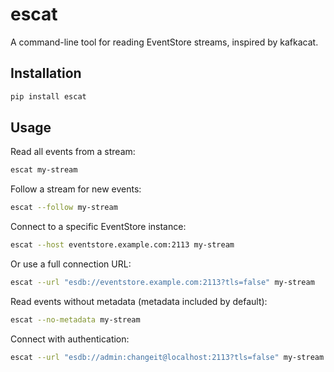 # escat

A command-line tool for reading EventStore streams, inspired by kafkacat.

## Installation

```bash
pip install escat
```

## Usage

Read all events from a stream:
```bash
escat my-stream
```

Follow a stream for new events:
```bash
escat --follow my-stream
```

Connect to a specific EventStore instance:
```bash
escat --host eventstore.example.com:2113 my-stream
```

Or use a full connection URL:
```bash
escat --url "esdb://eventstore.example.com:2113?tls=false" my-stream
```

Read events without metadata (metadata included by default):
```bash
escat --no-metadata my-stream
```

Connect with authentication:
```bash
escat --url "esdb://admin:changeit@localhost:2113?tls=false" my-stream
```
